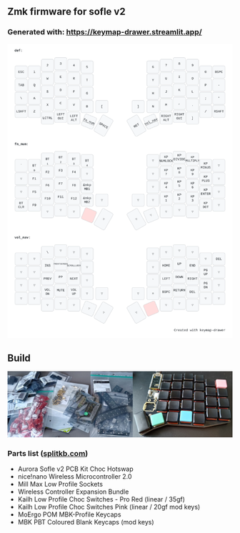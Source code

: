 ## Zmk firmware for sofle v2
### Generated with: https://keymap-drawer.streamlit.app/

![Keymap](keymap.svg)

## Build
![Board](board2.png)

### Parts list ([splitkb.com](https://splitkb.com))
- Aurora Sofle v2 PCB Kit Choc Hotswap
- nice!nano Wireless Microcontroller 2.0
- Mill Max Low Profile Sockets
- Wireless Controller Expansion Bundle
- Kailh Low Profile Choc Switches - Pro Red (linear / 35gf)
- Kailh Low Profile Choc Switches Pink (linear / 20gf mod keys)
- MoErgo POM MBK-Profile Keycaps
- MBK PBT Coloured Blank Keycaps (mod keys)
